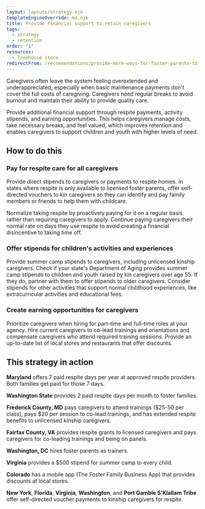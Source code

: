 ```yaml
---
layout: layouts/strategy.njk
templateEngineOverride: md,njk
title: Provide financial support to retain caregivers
tags:
  - strategy
  - retention
order: "1"
resources:
  - Treehouse store
redirectFrom: /recommendations/provide-more-ways-for-foster-parents-to-earn-money/
---
```

Caregivers often leave the system feeling overextended and underappreciated, especially when basic maintenance payments don't cover the full costs of caregiving. Caregivers need regular breaks to avoid burnout and maintain their ability to provide quality care.

Provide additional financial support through respite payments, activity stipends, and earning opportunities. This helps caregivers manage costs, take necessary breaks, and feel valued, which improves retention and enables caregivers to support children and youth with higher levels of need.

## How to do this

### Pay for respite care for all caregivers

Provide direct stipends to caregivers or payments to respite homes. In states where respite is only available to licensed foster parents, offer self-directed vouchers to kin caregivers so they can identify and pay family members or friends to help them with childcare. 

Normalize taking respite by proactively paying for it on a regular basis rather than requiring caregivers to apply. Continue paying caregivers their normal rate on days they use respite to avoid creating a financial disincentive to taking time off.

### Offer stipends for children's activities and experiences

Provide summer camp stipends to caregivers, including unlicensed kinship caregivers. Check if your state's Department of Aging provides summer camp stipends to children and youth raised by kin caregivers over age 55. If they do, partner with them to offer stipends to older caregivers. Consider stipends for other activities that support normal childhood experiences, like extracurricular activities and educational fees.

### Create earning opportunities for caregivers

Prioritize caregivers when hiring for part-time and full-time roles at your agency. Hire current caregivers to co-lead trainings and orientations and compensate caregivers who attend required training sessions. Provide an up-to-date list of local stores and restaurants that offer discounts.

## This strategy in action

**Maryland** offers 7 paid respite days per year at approved respite providers. Both families get paid for those 7 days.

**Washington State** provides 2 paid respite days per month to foster families.

**Frederick County, MD** pays caregivers to attend trainings ($25-50 per class), pays $20 per session to co-lead trainings, and has extended respite benefits to unlicensed kinship caregivers.

**Fairfax County, VA** provides respite grants to licensed caregivers and pays caregivers for co-leading trainings and being on panels.

**Washington, DC** hires foster parents as trainers.

**Virginia** provides a $500 stipend for summer camp to every child.

**Colorado** has a mobile app (The Foster Family Business App) that provides discounts at local stores.

**New York**, **Florida**, **Virginia**, **Washington**, and **Port Gamble S’Klallam Tribe** offer self-directed voucher payments to kinship caregivers for respite.
